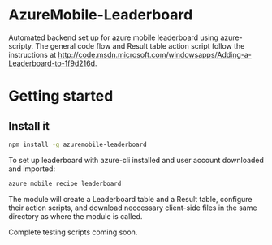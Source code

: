 AzureMobile-Leaderboard
=======================

Automated backend set up for azure mobile leaderboard using azure-scripty. 
The general code flow and Result table action script follow the instructions at http://code.msdn.microsoft.com/windowsapps/Adding-a-Leaderboard-to-1f9d216d.


# Getting started

## Install it
```bash
npm install -g azuremobile-leaderboard
```

To set up leaderboard with azure-cli installed and user account downloaded and imported:
```bash
azure mobile recipe leaderboard
```

The module will create a Leaderboard table and a Result table, configure their action scripts, and download neccessary client-side files in the same directory as where the module is called.

Complete testing scripts coming soon.
